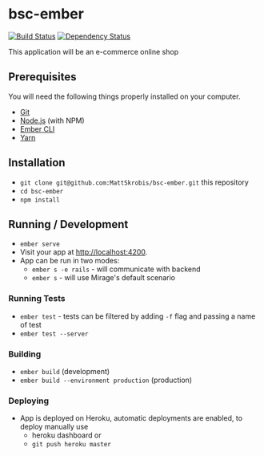 # bsc-ember

[![Build Status](https://travis-ci.org/MattSkrobis/bsc-ember.svg?branch=master)](https://travis-ci.org/MattSkrobis/bsc-ember)
[![Dependency Status](https://gemnasium.com/badges/github.com/MattSkrobis/bsc-ember.svg)](https://gemnasium.com/github.com/MattSkrobis/bsc-ember)

This application will be an e-commerce online shop

## Prerequisites

You will need the following things properly installed on your computer.

* [Git](https://git-scm.com/)
* [Node.js](https://nodejs.org/) (with NPM)
* [Ember CLI](https://ember-cli.com/)
* [Yarn](https://yarnpkg.com/en/)

## Installation

* `git clone git@github.com:MattSkrobis/bsc-ember.git` this repository
* `cd bsc-ember`
* `npm install`

## Running / Development

* `ember serve`
* Visit your app at [http://localhost:4200](http://localhost:4200).
* App can be run in two modes: 
  - `ember s -e rails` - will communicate with backend
  - `ember s` - will use Mirage's default scenario

### Running Tests

* `ember test` - tests can be filtered by adding `-f` flag and passing a name of test
* `ember test --server`

### Building

* `ember build` (development)
* `ember build --environment production` (production)

### Deploying

* App is deployed on Heroku, automatic deployments are enabled, to deploy manually use
  - heroku dashboard
  or
  - `git push heroku master`
